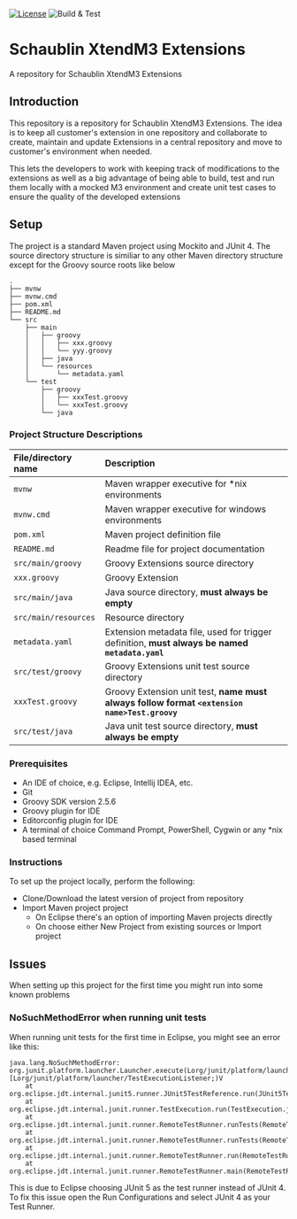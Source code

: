 [![License](https://img.shields.io/badge/License-Apache%202.0-blue.svg)](https://www.apache.org/licenses/LICENSE-2.0)
![Build & Test](https://github.com/infor-cloud/acme-corp-extensions/workflows/Java%20CI/badge.svg?event=push)

# Schaublin XtendM3 Extensions
A repository for Schaublin XtendM3 Extensions

## Introduction
This repository is a repository for Schaublin XtendM3 Extensions. The idea is to keep all customer's extension in one repository and collaborate to create, maintain and update Extensions in a central repository and move to customer's environment when needed.

This lets the developers to work with keeping track of modifications to the extensions as well as a big advantage of being able to build, test and run them locally with a mocked M3 environment and create unit test cases to ensure the quality of the developed extensions 

## Setup
The project is a standard Maven project using Mockito and JUnit 4. The source directory structure is similiar to any other Maven directory structure except for the Groovy source roots like below  

```
.
├── mvnw
├── mvnw.cmd
├── pom.xml
├── README.md
└── src
    ├── main
    │   ├── groovy
    │   │   ├── xxx.groovy
    │   │   └── yyy.groovy
    │   ├── java
    │   └── resources
    │       └── metadata.yaml
    └── test
        ├── groovy
        │   ├── xxxTest.groovy
        │   └── xxxTest.groovy
        └── java
```

### Project Structure Descriptions  

| File/directory name  | Description                                                                                    |
|:---------------------|:-----------------------------------------------------------------------------------------------|
| `mvnw`               | Maven wrapper executive for *nix environments                                                  |
| `mvnw.cmd`           | Maven wrapper executive for windows environments                                               |
| `pom.xml`            | Maven project definition file                                                                  |
| `README.md`          | Readme file for project documentation                                                          |
| `src/main/groovy`    | Groovy Extensions source directory                                                             |
| `xxx.groovy`         | Groovy Extension                                                                               |
| `src/main/java`      | Java source directory, **must  always be empty**                                               |
| `src/main/resources` | Resource directory                                                                             |
| `metadata.yaml`      | Extension metadata file, used for trigger definition, **must always be named `metadata.yaml`** |
| `src/test/groovy`    | Groovy Extensions unit test source directory                                                   |
| `xxxTest.groovy`     | Groovy Extension unit test, **name must always follow format `<extension name>Test.groovy`**   |
| `src/test/java`      | Java unit test source directory, **must always be empty**                                      |

### Prerequisites
- An IDE of choice, e.g. Eclipse, Intellij IDEA, etc.
- Git
- Groovy SDK version 2.5.6
- Groovy plugin for IDE
- Editorconfig plugin for IDE
- A terminal of choice Command Prompt, PowerShell, Cygwin or any *nix based terminal

### Instructions
To set up the project locally, perform the following:
- Clone/Download the latest version of project from repository
- Import Maven project project
	- On Eclipse there's an option of importing Maven projects directly
	- On choose either New Project from existing sources or Import project

## Issues
When setting up this project for the first time you might run into some known problems 

### NoSuchMethodError when running unit tests
When running unit tests for the first time in Eclipse, you might see an error like this:

```
java.lang.NoSuchMethodError: org.junit.platform.launcher.Launcher.execute(Lorg/junit/platform/launcher/TestPlan;[Lorg/junit/platform/launcher/TestExecutionListener;)V
	at org.eclipse.jdt.internal.junit5.runner.JUnit5TestReference.run(JUnit5TestReference.java:89)
	at org.eclipse.jdt.internal.junit.runner.TestExecution.run(TestExecution.java:41)
	at org.eclipse.jdt.internal.junit.runner.RemoteTestRunner.runTests(RemoteTestRunner.java:541)
	at org.eclipse.jdt.internal.junit.runner.RemoteTestRunner.runTests(RemoteTestRunner.java:763)
	at org.eclipse.jdt.internal.junit.runner.RemoteTestRunner.run(RemoteTestRunner.java:463)
	at org.eclipse.jdt.internal.junit.runner.RemoteTestRunner.main(RemoteTestRunner.java:209)
```

This is due to Eclipse choosing JUnit 5 as the test runner instead of JUnit 4. To fix this issue open the Run Configurations and select JUnit 4 as your Test Runner.

